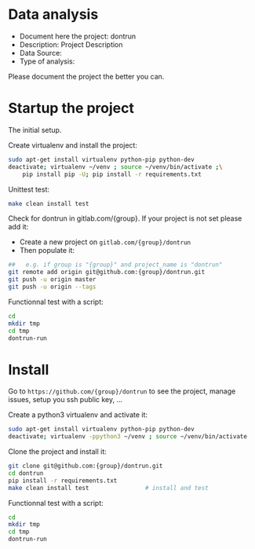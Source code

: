 # Data analysis
- Document here the project: dontrun
- Description: Project Description
- Data Source:
- Type of analysis:

Please document the project the better you can.

# Startup the project

The initial setup.

Create virtualenv and install the project:
```bash
sudo apt-get install virtualenv python-pip python-dev
deactivate; virtualenv ~/venv ; source ~/venv/bin/activate ;\
    pip install pip -U; pip install -r requirements.txt
```

Unittest test:
```bash
make clean install test
```

Check for dontrun in gitlab.com/{group}.
If your project is not set please add it:

- Create a new project on `gitlab.com/{group}/dontrun`
- Then populate it:

```bash
##   e.g. if group is "{group}" and project_name is "dontrun"
git remote add origin git@github.com:{group}/dontrun.git
git push -u origin master
git push -u origin --tags
```

Functionnal test with a script:

```bash
cd
mkdir tmp
cd tmp
dontrun-run
```

# Install

Go to `https://github.com/{group}/dontrun` to see the project, manage issues,
setup you ssh public key, ...

Create a python3 virtualenv and activate it:

```bash
sudo apt-get install virtualenv python-pip python-dev
deactivate; virtualenv -ppython3 ~/venv ; source ~/venv/bin/activate
```

Clone the project and install it:

```bash
git clone git@github.com:{group}/dontrun.git
cd dontrun
pip install -r requirements.txt
make clean install test                # install and test
```
Functionnal test with a script:

```bash
cd
mkdir tmp
cd tmp
dontrun-run
```
